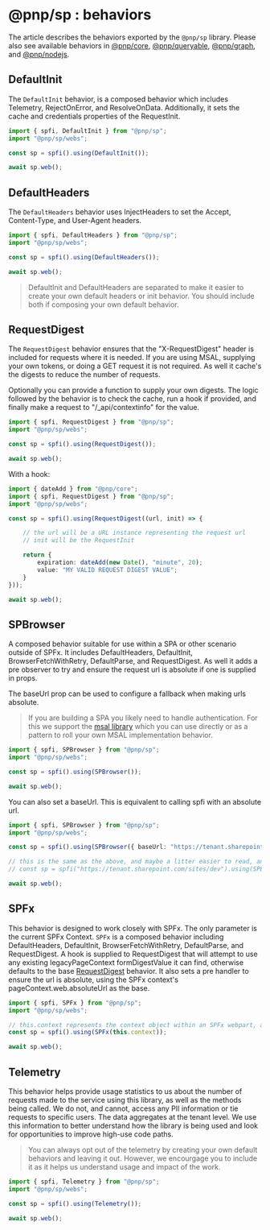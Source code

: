 # @pnp/sp : behaviors

The article describes the behaviors exported by the `@pnp/sp` library. Please also see available behaviors in [@pnp/core](../core/behaviors.md), [@pnp/queryable](../queryable/behaviors.md), [@pnp/graph](../graph/behaviors.md), and [@pnp/nodejs](../nodejs/behaviors.md).

## DefaultInit

The `DefaultInit` behavior, is a composed behavior which includes Telemetry, RejectOnError, and ResolveOnData. Additionally, it sets the cache and credentials properties of the RequestInit.

```TypeScript
import { spfi, DefaultInit } from "@pnp/sp";
import "@pnp/sp/webs";

const sp = spfi().using(DefaultInit());

await sp.web();
```

## DefaultHeaders

The `DefaultHeaders` behavior uses InjectHeaders to set the Accept, Content-Type, and User-Agent headers.

```TypeScript
import { spfi, DefaultHeaders } from "@pnp/sp";
import "@pnp/sp/webs";

const sp = spfi().using(DefaultHeaders());

await sp.web();
```

> DefaultInit and DefaultHeaders are separated to make it easier to create your own default headers or init behavior. You should include both if composing your own default behavior.

## RequestDigest

The `RequestDigest` behavior ensures that the "X-RequestDigest" header is included for requests where it is needed. If you are using MSAL, supplying your own tokens, or doing a GET request it is not required. As well it cache's the digests to reduce the number of requests.

Optionally you can provide a function to supply your own digests. The logic followed by the behavior is to check the cache, run a hook if provided, and finally make a request to "/_api/contextinfo" for the value.

```TypeScript
import { spfi, RequestDigest } from "@pnp/sp";
import "@pnp/sp/webs";

const sp = spfi().using(RequestDigest());

await sp.web();
```

With a hook:

```TypeScript
import { dateAdd } from "@pnp/core";
import { spfi, RequestDigest } from "@pnp/sp";
import "@pnp/sp/webs";

const sp = spfi().using(RequestDigest((url, init) => {

    // the url will be a URL instance representing the request url
    // init will be the RequestInit

    return {
        expiration: dateAdd(new Date(), "minute", 20);
        value: "MY VALID REQUEST DIGEST VALUE";
    }
}));

await sp.web();
```

## SPBrowser

A composed behavior suitable for use within a SPA or other scenario outside of SPFx. It includes DefaultHeaders, DefaultInit, BrowserFetchWithRetry, DefaultParse, and RequestDigest. As well it adds a pre observer to try and ensure the request url is absolute if one is supplied in props.

The baseUrl prop can be used to configure a fallback when making urls absolute.

> If you are building a SPA you likely need to handle authentication. For this we support the [msal library](../concepts/authentication.md#MSAL-in-Browser) which you can use directly or as a pattern to roll your own MSAL implementation behavior.

```TypeScript
import { spfi, SPBrowser } from "@pnp/sp";
import "@pnp/sp/webs";

const sp = spfi().using(SPBrowser());

await sp.web();
```

You can also set a baseUrl. This is equivalent to calling spfi with an absolute url.

```TypeScript
import { spfi, SPBrowser } from "@pnp/sp";
import "@pnp/sp/webs";

const sp = spfi().using(SPBrowser({ baseUrl: "https://tenant.sharepoint.com/sites/dev" }));

// this is the same as the above, and maybe a litter easier to read, and is more efficient
// const sp = spfi("https://tenant.sharepoint.com/sites/dev").using(SPBrowser());

await sp.web();
```

## SPFx

This behavior is designed to work closely with SPFx. The only parameter is the current SPFx Context. `SPFx` is a composed behavior including DefaultHeaders, DefaultInit, BrowserFetchWithRetry, DefaultParse, and RequestDigest. A hook is supplied to RequestDigest that will attempt to use any existing legacyPageContext formDigestValue it can find, otherwise defaults to the base [RequestDigest](#requestdigest) behavior. It also sets a pre handler to ensure the url is absolute, using the SPFx context's pageContext.web.absoluteUrl as the base.

```TypeScript
import { spfi, SPFx } from "@pnp/sp";
import "@pnp/sp/webs";

// this.context represents the context object within an SPFx webpart, application customizer, or ACE.
const sp = spfi().using(SPFx(this.context));

await sp.web();
```

## Telemetry

This behavior helps provide usage statistics to us about the number of requests made to the service using this library, as well as the methods being called. We do not, and cannot, access any PII information or tie requests to specific users. The data aggregates at the tenant level. We use this information to better understand how the library is being used and look for opportunities to improve high-use code paths.

> You can always opt out of the telemetry by creating your own default behaviors and leaving it out. However, we encourgage you to include it as it helps us understand usage and impact of the work.

```TypeScript
import { spfi, Telemetry } from "@pnp/sp";
import "@pnp/sp/webs";

const sp = spfi().using(Telemetry());

await sp.web();
```
